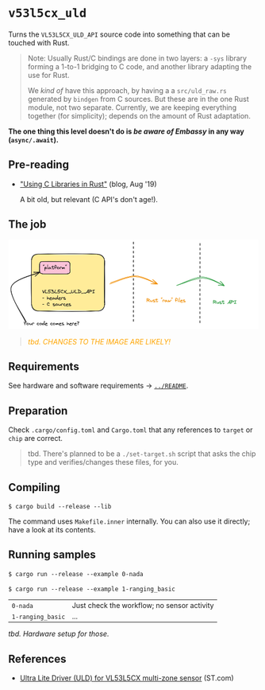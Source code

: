# `v53l5cx_uld`

Turns the `VL53L5CX_ULD_API` source code into something that can be touched with Rust.

>Note: Usually Rust/C bindings are done in two layers: a `-sys` library forming a 1-to-1 bridging to C code, and another library adapting the use for Rust.
>
>We *kind of* have this approach, by having a a `src/uld_raw.rs` generated by `bindgen` from C sources. But these are in the one Rust module, not two separate.
>Currently, we are keeping everything together (for simplicity); depends on the amount of Rust adaptation.

**The one thing this level doesn't do is *be aware of Embassy* in any way (`async/.await`).**

## Pre-reading

- ["Using C Libraries in Rust"](https://medium.com/dwelo-r-d/using-c-libraries-in-rust-13961948c72a) (blog, Aug '19)

   A bit old, but relevant (C API's don't age!).
   
## The job

![](.images/bindgen-jumps.png)

><font color=orange>*tbd. CHANGES TO THE IMAGE ARE LIKELY!*</font>


## Requirements

See hardware and software requirements -> [`../README`](../README.md).

<!--
```
$ clang -print-targets | grep riscv32
    riscv32     - 32-bit RISC-V
    riscv64     - 64-bit RISC-V
```
-->

## Preparation

Check `.cargo/config.toml` and `Cargo.toml` that any references to `target` or `chip` are correct.

>tbd. There's planned to be a `./set-target.sh` script that asks the chip type and verifies/changes these files, for you.


## Compiling 

```
$ cargo build --release --lib
```

The command uses `Makefile.inner` internally. You can also use it directly; have a look at its contents.

<!--remove
<span />

>Note: Somewhat unintuitively, the build doesn't have any Chip-specific features. No `esp32c3`-like. This is *either* because
>
>- a) the compilation (`clang`) is done using a single target that covers all ESP32 (RISC-V) chips: `riscv32`
>- b) the author hasn't really cracked it; such features *will* be needed!!
-->

## Running samples

```
$ cargo run --release --example 0-nada
```

```
$ cargo run --release --example 1-ranging_basic
```

|||
|---|---|
|`0-nada`|Just check the workflow; no sensor activity|
|`1-ranging_basic`|...|


*tbd. Hardware setup for those.*

## References

- [Ultra Lite Driver (ULD) for VL53L5CX multi-zone sensor](https://www.st.com/en/embedded-software/stsw-img023.html) (ST.com)



